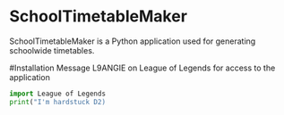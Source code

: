 # SchoolTimetableMaker
SchoolTimetableMaker is a Python application used for generating schoolwide timetables.

#Installation
Message L9ANGIE on League of Legends for access to the application
```python
import League of Legends
print("I'm hardstuck D2)
```



